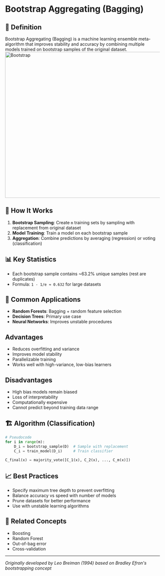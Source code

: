 # Bootstrap Aggregating (Bagging)

## 📝 Definition
Bootstrap Aggregating (Bagging) is a machine learning ensemble meta-algorithm that improves stability and accuracy by combining multiple models trained on bootstrap samples of the original dataset.
<img width="708" height="476" alt="Bootstrap" src="https://github.com/user-attachments/assets/7923d9d5-9809-4872-9c96-48e48d09593b" />

## 🔄 How It Works
1. **Bootstrap Sampling**: Create `m` training sets by sampling with replacement from original dataset
2. **Model Training**: Train a model on each bootstrap sample
3. **Aggregation**: Combine predictions by averaging (regression) or voting (classification)

## 📊 Key Statistics
- Each bootstrap sample contains ~63.2% unique samples (rest are duplicates)
- Formula: `1 - 1/e ≈ 0.632` for large datasets

## 🌳 Common Applications
- **Random Forests**: Bagging + random feature selection
- **Decision Trees**: Primary use case
- **Neural Networks**: Improves unstable procedures

## Advantages
- Reduces overfitting and variance
- Improves model stability
- Parallelizable training
- Works well with high-variance, low-bias learners

## Disadvantages
- High bias models remain biased
- Loss of interpretability
- Computationally expensive
- Cannot predict beyond training data range

## 🏗️ Algorithm (Classification)
```python
# Pseudocode
for i in range(m):
    D_i = bootstrap_sample(D)  # Sample with replacement
    C_i = train_model(D_i)     # Train classifier
    
C_final(x) = majority_vote([C_1(x), C_2(x), ..., C_m(x)])
```

## 📈 Best Practices
- Specify maximum tree depth to prevent overfitting
- Balance accuracy vs speed with number of models
- Prune datasets for better performance
- Use with unstable learning algorithms

## 🔗 Related Concepts
- Boosting
- Random Forest
- Out-of-bag error
- Cross-validation

---
*Originally developed by Leo Breiman (1994) based on Bradley Efron's bootstrapping concept*
